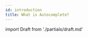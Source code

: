 ```yaml
---
id: introduction
title: What is Autocomplete?
---
```


import Draft from './partials/draft.md'

<Draft />
